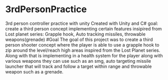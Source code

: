 # 3rdPersonPractice
 3rd person controller practice with unity
Created with Unity and C#
goal: create a third person concept implementing certain features insipired from Lost planet series: Grapple hook, Auto tracking missiles, throwable weapons(grenade)
#Goal 
The goal of this project was to create a third person shooter concept where the player is able to use a grapple hook to zip around the level/reach high areas inspired from the Lost Planet series. Along with that is implementing in a health system for the player along with various weapons they can use such as an smg, auto targeting missile launcher that will track and follow a target within range and throwable weapon such as a grenade. 
